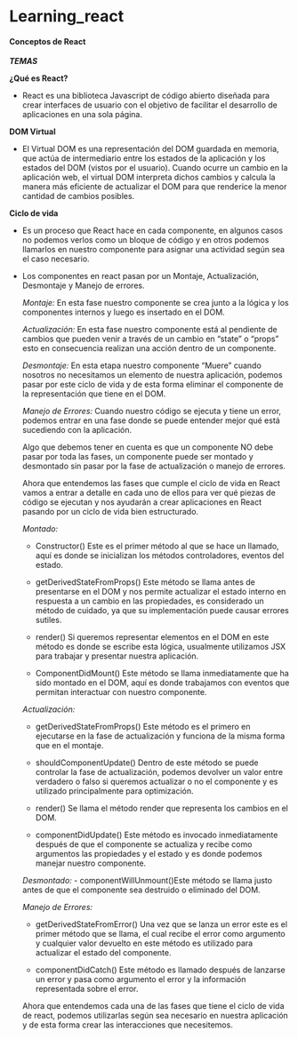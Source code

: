 # Learning_react


#### Conceptos de React

___TEMAS___

**¿Qué es React?**
- React es una biblioteca Javascript de código abierto diseñada para crear interfaces de usuario con el objetivo de facilitar el desarrollo de aplicaciones en una sola página.

**DOM Virtual**
  - El Virtual DOM es una representación del DOM guardada en memoria, que actúa de intermediario entre los estados de la aplicación y los estados del DOM (vistos por el usuario). Cuando ocurre un cambio en la aplicación web, el virtual DOM interpreta dichos cambios y calcula la manera más eficiente de actualizar el DOM para que renderice la menor cantidad de cambios posibles.
  
**Ciclo de vida**

- Es un proceso que React hace en cada componente, en algunos casos no podemos verlos como un bloque de código y en otros podemos llamarlos en nuestro componente para asignar una actividad según sea el caso necesario.

- Los componentes en react pasan por un Montaje, Actualización, Desmontaje y Manejo de errores.

    *Montaje:* En esta fase nuestro componente se crea junto a la lógica y los componentes internos y luego es insertado en el DOM.
     
    *Actualización:* En esta fase nuestro componente está al pendiente de cambios que pueden venir a través de un cambio en “state” o “props” 
                        esto en consecuencia realizan una acción dentro de un componente.
                        
    *Desmontaje:* En esta etapa nuestro componente “Muere” cuando nosotros no necesitamos un elemento de nuestra aplicación, podemos pasar por este ciclo de vida y de esta 
                    forma eliminar el componente de la representación que tiene en el DOM.

    *Manejo de Errores:* Cuando nuestro código se ejecuta y tiene un error, podemos entrar en una fase donde se puede entender mejor qué está sucediendo con la aplicación.

    Algo que debemos tener en cuenta es que un componente NO debe pasar por toda las fases, un componente puede ser montado y desmontado sin pasar por la fase 
    de actualización o manejo de errores.

    Ahora que entendemos las fases que cumple el ciclo de vida en React vamos a entrar a detalle en cada uno de ellos para ver qué piezas de código se ejecutan y 
    nos ayudarán a crear aplicaciones en React pasando por un ciclo de vida bien estructurado.

    *Montado:* 
     - Constructor() Este es el primer método al que se hace un llamado, aquí es donde se inicializan los métodos controladores, eventos del estado.
            
     - getDerivedStateFromProps() Este método se llama antes de presentarse en el DOM y nos permite actualizar el estado interno en respuesta a un cambio
              en las propiedades, es considerado un método de cuidado, ya que su implementación puede causar errores sutiles.
              
     - render() Si queremos representar elementos en el DOM en este método es donde se escribe esta lógica, usualmente utilizamos JSX para trabajar y presentar 
                nuestra aplicación.
                
     - ComponentDidMount() Este método se llama inmediatamente que ha sido montado en el DOM, aquí es donde trabajamos con eventos que permitan interactuar con 
                           nuestro componente.

    *Actualización:*        
     - getDerivedStateFromProps() Este método es el primero en ejecutarse en la fase de actualización y funciona de la misma forma que en el montaje.
        
     - shouldComponentUpdate() Dentro de este método se puede controlar la fase de actualización, podemos devolver un valor entre verdadero o 
            falso si queremos actualizar o no el componente y es utilizado principalmente para optimización.
        
     - render() Se llama el método render que representa los cambios en el DOM.
        
     - componentDidUpdate() Este método es invocado inmediatamente después de que el componente se actualiza y recibe como argumentos las propiedades y 
           el estado y es donde podemos manejar nuestro componente.

    *Desmontado:*
      - componentWillUnmount()Este método se llama justo antes de que el componente sea destruido o eliminado del DOM.
      
    *Manejo de Errores:*
     - getDerivedStateFromError() Una vez que se lanza un error este es el primer método que se llama, el cual recibe el error como argumento y cualquier 
         valor devuelto en este método es utilizado para actualizar el estado del componente.
         
     - componentDidCatch() Este método es llamado después de lanzarse un error y pasa como argumento el error y la información representada sobre el error.

    Ahora que entendemos cada una de las fases que tiene el ciclo de vida de react, podemos utilizarlas según sea necesario en nuestra aplicación y de esta forma crear 
    las interacciones que necesitemos.


